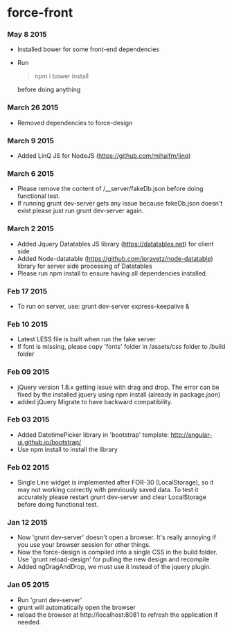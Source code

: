 force-front
===========

### May 8 2015
* Installed bower for some front-end dependencies
* Run
  
  > npm i
  > bower install
  
  before doing anything

### March 26 2015
* Removed dependencies to force-design

### March 9 2015
* Added LinQ JS for NodeJS (https://github.com/mihaifm/linq)

### March 6 2015
* Please remove the content of /__server/fakeDb.json before doing functional test.
* If running grunt dev-server gets any issue because fakeDb.json doesn't exist please just run grunt dev-server again.

### March 2 2015
* Added Jquery Datatables JS library (https://datatables.net) for client side
* Added Node-datatable (https://github.com/jpravetz/node-datatable) library for server side processing of Datatables
* Please run npm install to ensure having all dependencies installed.


### Feb 17 2015
* To run on server, use: grunt dev-server express-keepalive &

### Feb 10 2015
* Latest LESS file is built when run the fake server
* If font is missing, please copy 'fonts' folder in /assets/css folder to /build folder

### Feb 09 2015
* jQuery version 1.8.x getting issue with drag and drop. The error can be fixed by the installed jquery using npm install (already in package.json)
* added jQuery Migrate to have backward compatibility.

### Feb 03 2015
* Added DatetimePicker library in 'bootstrap' template: http://angular-ui.github.io/bootstrap/
* Use npm install to install the library

### Feb 02 2015
* Single Line widget is implemented after FOR-30 (LocalStorage), so it may not working correctly with previously saved data.
  To test it accurately please restart grunt dev-server and clear LocalStorage before doing functional test.

### Jan 12 2015
* Now 'grunt dev-server' doesn't open a browser. It's really annoying if you use your browser session for other things.
* Now the force-design is compiled into a single CSS in the build folder. Use `grunt reload-design' for pulling the new design and recompile
* Added ngDragAndDrop, we must use it instead of the jquery plugin.

### Jan 05 2015
* Run 'grunt dev-server'
* grunt will automatically open the browser
* reload the browser at http://localhost:8081 to refresh the application if needed.